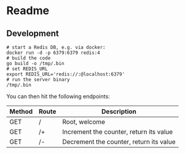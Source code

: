# Readme

## Development

```shell
# start a Redis DB, e.g. via docker:
docker run -d -p 6379:6379 redis:4
# build the code
go build -o /tmp/.bin
# set REDIS_URL
export REDIS_URL='redis://:@localhost:6379'
# run the server binary
/tmp/.bin
```

You can then hit the following endpoints:

| Method | Route      | Description                                  |
| ------ | ---------- | -------------------------------------------- |
| GET    | /          | Root, welcome                                |
| GET    | /+         | Increment the counter, return its value      |
| GET    | /-         | Decrement the counter, return its value      |
